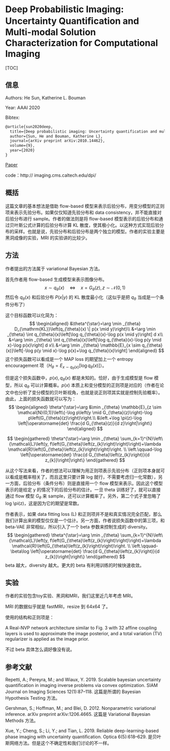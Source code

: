 # Deep Probabilistic Imaging: Uncertainty Quantiﬁcation and Multi-modal Solution Characterization for Computational Imaging

[TOC]

## 信息

Authors: He Sun, Katherine L. Bouman

Year: AAAI 2020

Bibtex:

```latex
@article{sun2020deep,
  title={Deep probabilistic imaging: Uncertainty quantification and multi-modal solution characterization for computational imaging},
  author={Sun, He and Bouman, Katherine L},
  journal={arXiv preprint arXiv:2010.14462},
  volume={9},
  year={2020}
}
```

[Paper](file:///Users/xieyutong/Documents/Research/PaperReading/Papers/deep-probabilistic-imaging-uncertainty-quantiﬁcation-and-multi-modal-solution-characterization-for-computational-imaging.pdf)

code：http:// imaging.cms.caltech.edu/dpi/



## 概括

这篇文章的基本想法是借助 flow-based 模型来表示后验分布，用变分模型的正则项来表示先验分布。如果仅仅知道先验分布和 data consistency，并不能直接对后验分布进行 sample。作者的做法则是将 flow-based 模型表示的后验分布和通过贝叶斯公式计算的后验分布计算 KL 散度，使其极小化。以这种方式实现后验分布的采样。也就是说，先验分布和后验分布是两个独立的模型。作者的实验主要是黑洞成像的实验，MRI 的实验讲的比较少。



## 方法

作者提出的方法属于 variational Bayesian 方法。

首先作者用 flow-based 生成模型来表示图像分布。
$$
x \sim q_{\theta}(x) \quad \Leftrightarrow \quad x=G_{\theta}(z), z \sim \mathcal{N}(0,1)
$$
然后令 $q_{\theta}(x)$ 和后验分布 $P(x|y)$ 的 KL 散度最小化（这似乎是把 $q_{\theta}$ 当成是一个条件分布了）

这个目标函数可以化简为：
$$
\begin{aligned}
&\theta^{\star}=\arg \min _{\theta} D_{\mathrm{KL}}\left(q_{\theta}(x) \| p(x \mid y)\right)\\
&=\arg \min _{\theta} \int q_{\theta}(x)\left[\log q_{\theta}(x)-\log p(x \mid y)\right] d x\\
&=\arg \min _{\theta} \int q_{\theta}(x)\left[\log q_{\theta}(x)-\log p(y \mid x)-\log p(x)\right] d x\\
&=\arg \min _{\theta} \mathbb{E}_{x \sim q_{\theta}(x)}\left[-\log p(y \mid x)-\log p(x)+\log q_{\theta}(x)\right]
\end{aligned}
$$
这个损失函数可以看成是一个 MAP loss 的期望加上一个 entropy encouragement 项（$H_{\theta}= E_{x\sim q_{\theta}(x)} [\log q_{\theta}(x)]$）。

但是这个损失函数中，$p(x), q_{\theta}(x)$ 都是未知的。恰好，由于生成模型是 flow 模型，所以 $q_{\theta}$ 可以计算概率。$p(x)$ 本质上和变分模型的正则项是对应的（作者在论文中也分析了变分模型的贝叶斯视角，也就是说正则项其实就是控制先验概率）。由此，上面的损失函数就可以写为：
$$
\begin{aligned}
\theta^{\star}=\arg &\min _{\theta} \mathbb{E}_{z \sim \mathcal{N}(0,1)}\left\{-\log p\left(y \mid G_{\theta}(z)\right)-\log p\left(G_{\theta}(z)\right)\right.\\
&\left.+\log \pi(z)-\log \left|\operatorname{det} \frac{d G_{\theta}(z)}{d z}\right|\right\}
\end{aligned}
$$

$$
\begin{gathered}
\theta^{\star}=\arg \min _{\theta} \sum_{k=1}^{N}\left\{\mathcal{L}\left(y, f\left(G_{\theta}\left(z_{k}\right)\right)\right)+\lambda \mathcal{R}\left(G_{\theta}\left(z_{k}\right)\right)\right. \\
\left.\qquad-\log \left|\operatorname{det} \frac{d G_{\theta}\left(z_{k}\right)}{d z_{k}}\right|\right\}
\end{gathered}
$$

从这个写法来看，作者的想法可以理解为用正则项表示先验分布（正则项本身就可以看成是概率相关了，而且这里只要计算 log 就行，不需要考虑归一化常数），另一方面，后验分布（条件分布）则是直接用一个 flow 模型来表示。因此这个模型表示的是给定 y 的情况下的后验分布的估计。一旦 theta 训练好了，就可以直接通过 flow 模型 $G_{\theta}$ 来 sample，还可以计算概率了。另外，第二个式子里忽略了 log \pi(z)，这是因为它的期望是常数。

作者表示，如果 data fitting loss (L) 和正则项并不是和真实情况完全匹配，那么我们计算出来的模型仅仅是一个估计。另一方面，作者说损失函数中的第三项，和 beta-VAE 非常相似，所以引入了一个 beta 参数来控制生成的 diversity。
$$
\begin{gathered}
\theta^{\star}=\arg \min _{\theta} \sum_{k=1}^{N}\left\{\mathcal{L}\left(y, f\left(G_{\theta}\left(z_{k}\right)\right)\right)+\lambda \mathcal{R}\left(G_{\theta}\left(z_{k}\right)\right)\right. \\
\left.\qquad-\beta\log \left|\operatorname{det} \frac{d G_{\theta}\left(z_{k}\right)}{d z_{k}}\right|\right\}
\end{gathered}
$$
beta 越大，diversity 越大。更大的 beta 有利用训练的时候快速收敛。



## 实验

作者的实验包含toy实验、黑洞和MRI，我们这里近几年考虑 MRI。

MRI 的数据似乎就是 fastMRI，resize 到 64x64 了。

使用的结构和正则项是：

A Real-NVP network architecture similar to Fig. 3 with 32 afﬁne coupling layers is used to approximate the image posterior, and a total variation (TV) regularizer is applied as the image prior.

不过 beta 具体怎么调好像没有说。



## 参考文献

Repetti, A.; Pereyra, M.; and Wiaux, Y. 2019. Scalable bayesian uncertainty quantiﬁcation in imaging inverse problems via convex optimization. SIAM Journal on Imaging Sciences 12(1):87–118. 这篇是所谓的 Bayesian Hypothesis Testing 方法。

Gershman, S.; Hoffman, M.; and Blei, D. 2012. Nonparametric variational inference. arXiv preprint arXiv:1206.4665. 这篇是 Variational Bayesian Methods 方法。

Xue, Y.; Cheng, S.; Li, Y.; and Tian, L. 2019. Reliable deep-learning-based phase imaging with uncertainty quantiﬁcation. Optica 6(5):618–629.  是贝叶斯网络方法。但是这个不确定性和我们讨论的不一样。